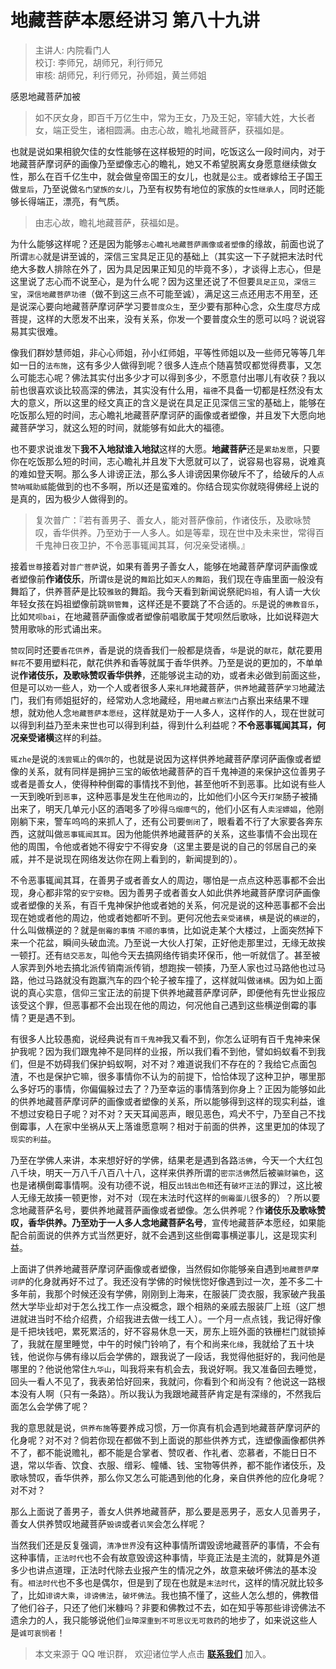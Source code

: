 # 地藏菩萨本愿经讲习 第八十九讲

> 主讲人: 内院看门人 <br />
> 校订: 李师兄，胡师兄，利行师兄 <br />
> 审核: 胡师兄，利行师兄，孙师姐，黄兰师姐 <br />

感恩地藏菩萨加被

> 如不厌女身，即百千万亿生中，常为王女，乃及王妃，宰辅大姓，大长者女，端正受生，诸相圆满。由志心故，瞻礼地藏菩萨，获福如是。

也就是说如果相貌欠佳的女性能够在这样极短的时间，吃饭这么一段时间内，对于地藏菩萨摩诃萨的画像乃至塑像志心的瞻礼，她又不希望脱离女身愿意继续做女性，那么在百千亿生中，就会做皇帝国王的女儿，也就是`公主`。或者嫁给王子国王做`皇后`，乃至说做`名门望族的女儿`，乃至有权势有地位的家族的`女性继承人`，同时还能够长得端正，漂亮，有气质。

> 由志心故，瞻礼地藏菩萨，获福如是。

为什么能够这样呢？还是因为能够`志心瞻礼地藏菩萨画像或者塑像`的缘故，前面也说了所谓`志心`就是讲至诚的，深信三宝具足正见的基础上（其实这一下子就把末法时代绝大多数人排除在外了，因为具足因果正知见的毕竟不多），才谈得上志心，但是这里说了志心而不说至心，是为什么呢？因为这里还说了不但要`具足正见`，`深信三宝`，`深信地藏菩萨功德`（做不到这三点不可能至诚），满足这三点还用志不用至，还是说深心要向地藏菩萨摩诃萨学习要`普度众生`，至少要有那种心念，众生度尽方成菩提，这样的大愿发不出来，没有关系，你发一个要普度众生的愿可以吗？说说容易其实很难。

像我们群妙慧师姐，非心心师姐，孙小红师姐，平等性师姐以及一些师兄等等几年如一日的`法布施`，这有多少人做得到呢？很多人连点个随喜赞叹都觉得费事，又怎么可能志心呢？佛法其实付出多少才可以得到多少，不愿意付出哪儿有收获？我以前也很喜欢谈比较高深的佛法，其实没有什么用，`福德`不具备一切都是枉然没有太大的意义，所以这里的经文真正的含义是说在具足正见深信三宝的基础上，能够在吃饭那么短的时间，志心瞻礼地藏菩萨摩诃萨的画像或者塑像，并且发下大愿向地藏菩萨学习，就这么短的时间，就能够有如此大的福德。

也不要求说谁发下**我不入地狱谁入地狱**这样的大愿。**地藏菩萨**还是`累劫发愿`，只要你在吃饭那么短的时间，志心瞻礼并且发下大愿就可以了，说容易也容易，说难真的难如登天啊。那么多人诽谤正法，那么多人诽谤因果你破斥不了，给破斥的人`点赞呐喊助威`能做到的也不多啊，所以还是蛮难的。你结合现实你就晓得佛经上说的是真的，因为极少人做得到的。

> 复次普广：『若有善男子、善女人，能对菩萨像前，作诸伎乐，及歌咏赞叹，香华供养。乃至劝于一人多人。如是等辈，现在世中及未来世，常得百千鬼神日夜卫护，不令恶事辄闻其耳，何况亲受诸横。』

接着`世尊`接着对`普广菩萨`说，如果有善男子善女人，能够在地藏菩萨摩诃萨画像或者塑像前**作诸伎乐**，所谓`伎`是说的`舞蹈`比如`天人的舞蹈`，我们现在寺庙里面一般没有舞蹈了，供养菩萨是比较`雅致`的舞蹈。我今天看到新闻说祭祀`妈祖`，有人请一大伙年轻女孩在妈祖塑像前跳`钢管舞`，这样还是不要跳了不合适的。`乐`是说的`佛教音乐`，比如`梵呗bai`，在地藏菩萨画像或者塑像前唱歌属于梵呗然后歌咏，比如说释迦大赞用歌咏的形式诵出来。

`赞叹`同时还要`香花供养`，香是说的烧香我们一般都是烧香，`华`是说的`献花`，献花要用`鲜花`不要用塑料花，献花供养和香等就属于香华供养。乃至是说的更加的，不单单说**作诸伎乐，及歌咏赞叹香华供养**，还能够说主动的劝，或者未必做到前面这些，但是可以`劝`一些人，劝一个人或者很多人来`礼拜`地藏菩萨，`供养`地藏菩萨`学习`地藏法门，我们有师姐挺好的，经常劝人念地藏经，用`地藏占察法门`占察出来结果不理想，就劝他人念`地藏菩萨本愿经`，这样就是劝于一人多人，这样作的人，现在世就可以得到利益乃至未来世也可以得到利益，得到什么利益呢？**不令恶事辄闻其耳，何况亲受诸横**这样的利益。

`辄zhe`是说的`浅尝辄止`的`偶尔`的，也就是说因为这样供养地藏菩萨摩诃萨画像或者塑像的关系，就有同样是拥护三宝的皈依地藏菩萨的百千鬼神道的来保护这位善男子或者是善女人，使得种种倒霉的事情找不到他，甚至他听不到恶事。比如说有些人一天到晚听到`恶事`，这种恶事是发生在他`周边`的，比如他们小区今天`打架`肠子被捅出来了，明天几单元小区的酒喝多了吵得`乌烟瘴气`的，他们小区有人`卖淫嫖娼`，他刚刚躺下来，警车呜呜的来抓人了，还有公司要`倒闭`了，眼看着不行了大家要各奔东西，这就叫做`恶事辄闻其耳`。因为他能供养地藏菩萨的关系，这些事情不会出现在他的周围，令他或者她不得安宁不得安身（这里主要是说的自己的邻居自己的亲戚，并不是说现在网络发达你在网上看到的，新闻提到的）。

不令恶事辄闻其耳，在善男子或者善女人的周边，哪怕是一点点这种恶事都不会出现，身心都非常的`安宁安稳`。因为善男子或者善女人如此供养地藏菩萨摩诃萨画像或者塑像的关系，有百千鬼神保护他或者她的关系，何况是说的这种恶事都不会出现在她或者他的周边，他或者她都听不到。更何况他去`亲受诸横`，`横`是说的`横逆`的，什么叫做横逆的？就是`倒霉的事情` `不顺的事情`，比如说走某个大楼过，上面突然掉下来一个花盆，瞬间头破血流。乃至说一大伙人打架，正好他走那里过，无缘无故挨一顿打。还有`结交恶友`，叫他今天去搞网络传销卖环保币，他一听就信了。甚至被人家弄到外地去搞北派传销南派传销，想跑挨一顿揍，乃至人家也过马路他也过马路，他过马路就没有跑赢汽车的四个轮子被车撞了，这样就叫做`诸横`。因为如上面说的真心实意，信仰三宝正法的前提下供养地藏菩萨摩诃萨，即便他有先世业报应该受这个罪，但恶事都不会出现在他的周边，何况他自己遇到这些横逆倒霉的事情？更是遇不到。

有很多人比较愚痴，说经典说有`百千鬼神`我又看不到，你怎么证明有百千鬼神来保护我呢？因为我们跟鬼神不是同样的业报，所以我们看不到他，譬如蚂蚁看不到我们，但是不妨碍我们保护蚂蚁啊，对不对？难道说我们不存在的？我给它点面包渣，不也是保护它嘛，很多事情你不认为的前提下，恰恰体现了这种卫护，哪里那么多好巧的事情，你偏偏躲过去了？乃至幸运的事情落到你身上？正因为能够如此的供养地藏菩萨摩诃萨的画像或者塑像的关系，所以能够得到这样的现实利益，谁不想过安稳日子呢？对不对？天天耳闻恶声，眼见恶色，鸡犬不宁，乃至自己不找倒霉事，人在家中坐祸从天上落谁愿意啊？相对于前面的供养，这里更加的体现了`现实的利益`。

乃至在学佛人来讲，本来想好好的学佛，结果老是遇到各路`活佛`，今天一个大红包八千块，明天一万八千八百八十八，这样来供养所谓的`密宗活佛`然后被`骗财骗色`，这也是诸横倒霉事情啊。没有功德不说，相反`出钱出色相`还有`破坏正法`的罪过，这比被人无缘无故揍一顿更惨，对不对（现在末法时代这样的`倒霉蛋儿`很多的）？所以要念地藏菩萨名号，要供养地藏菩萨画像或者塑像。怎么供养呢？作**诸伎乐及歌咏赞叹，香华供养。乃至劝于一人多人念地藏菩萨名号**，宣传地藏菩萨本愿经，如果能配合前面说的供养方式当然更好，就不会遇到这些倒霉事横逆事儿，这是现实利益。

上面讲了供养地藏菩萨摩诃萨画像或者塑像，当然假如你能够亲自遇到`地藏菩萨摩诃萨`的化身就再好不过了。我还没有学佛的时候恍惚好像遇到过一次，差不多二十多年前，我那个时候还没有学佛，刚刚到上海来，在服装厂烫衣服，我家破产我虽然大学毕业却对于怎么找工作一点没概念，跟个相熟的亲戚去服装厂上班（这厂想进就进当时不给介绍费，介绍我进去做一线工人）。一个月一点点钱，我记得好像是千把块钱吧，累死累活的，好不容易休息一天，房东上班外面的铁栅栏门就锁掉了，我就在屋里睡觉，中午的时候门铃响了，有个和尚来`化缘`，我就给了五十块钱，他说你与佛有缘以后会学佛的，跟我说了一段话，我觉得他挺好的，我问他是哪里的？他说他常住`九华山`，叫我将来有机会去，我说好啊。我又准备回去睡觉，回头一看人不见了，我表弟恰好回来，我就问，你看到个和尚没有？他说这一路根本没有人啊（只有一条路）。所以我认为我跟地藏菩萨肯定是有深缘的，不然我后面怎么会学佛了呢？

我的意思就是说，`供养布施`等要养成习惯，万一你真有机会遇到地藏菩萨摩诃萨的化身呢？对不对？倘若你现在都做不到上面说的那些供养方式，连塑像画像都供养不了，都不能说赡礼，都不能是合掌者、赞叹者、作礼者、恋慕者，不能日日不退，常以华香、饮食、衣服、缯彩、幢幡、钱、宝物等供养，都不能作诸伎乐，及歌咏赞叹，香华供养，那么你又怎么可能遇到他的化身，亲自供养他的应化身呢？对不对？

那么上面说了善男子，善女人供养地藏菩萨，那么要是恶男子，恶女人见善男子，善女人供养赞叹地藏菩萨`毁谤`或者`讥笑`会怎么样呢？

当然我们还是反复强调，`清净世界`没有这种事情所谓毁谤地藏菩萨的事情，不会有这种事情，`正法时代`也不会有故意毁谤这种事情，毕竟正法是主流的，就算是外道多少也讲点道理，正法时代除去业报产生的情况之外，故意来破坏佛法的基本没有。`相法时代`也不多也是偶尔，但是到了现在也就是`末法时代`，这样的情况就比较多了，比如`诽谤大乘`，`诽谤佛法`，`破坏佛法`。我也搞不懂了，这些人怎么想的，佛教借了他们谷子，只还了他们米糠吗？非要和佛教过不去，如在知乎等那些诽谤佛法不遗余力的人，我只能够说他们`业障深重到不可思议无可救药`的地步了，如来说这些人是`诚可哀悯者`！

> 本文来源于 QQ 唯识群， 欢迎诸位学人点击 **[联系我们](https://mp.weixin.qq.com/s/lZCfWjmLjgNR165Tx4_bCQ)** 加入。
